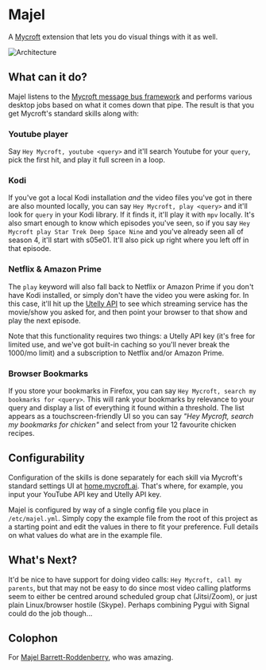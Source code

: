 # Majel

A [Mycroft](https://mycroft.ai/) extension that lets you do visual things with
it as well.

![Architecture](https://gitlab.com/danielquinn/majel/-/raw/develop/architecture.png)


## What can it do?

Majel listens to the [Mycroft message bus framework](https://mycroft-ai.gitbook.io/docs/mycroft-technologies/mycroft-core/message-bus)
and performs various desktop jobs based on what it comes down that pipe.  The
result is that you get Mycroft's standard skills along with:


### Youtube player

Say `Hey Mycroft, youtube <query>` and it'll search Youtube for your `query`,
pick the first hit, and play it full screen in a loop.


### Kodi

If you've got a local Kodi installation *and* the video files you've got in
there are also mounted locally, you can say `Hey Mycroft, play <query>` and
it'll look for `query` in your Kodi library.  If it finds it, it'll play it
with `mpv` locally.  It's also smart enough to know which episodes you've seen,
so if you say `Hey Mycroft play Star Trek Deep Space Nine` and you've already
seen all of season 4, it'll start with s05e01.  It'll also pick up right where
you left off in that episode.


### Netflix & Amazon Prime

The `play` keyword will also fall back to Netflix or Amazon Prime if you don't
have Kodi installed, or simply don't have the video you were asking for.  In
this case, it'll hit up the [Utelly API](https://rapidapi.com/utelly/api/utelly)
to see which streaming service has the movie/show you asked for, and then point
your browser to that show and play the next episode.

Note that this functionality requires two things: a Utelly API key (it's free
for limited use, and we've got built-in caching so you'll never break the
1000/mo limit) and a subscription to Netflix and/or Amazon Prime.


### Browser Bookmarks

If you store your bookmarks in Firefox, you can say
`Hey Mycroft, search my bookmarks for <query>`.  This will rank your bookmarks
by relevance to your query and display a list of everything it found within a
threshold.  The list appears as a touchscreen-friendly UI so you can say *"Hey
Mycroft, search my bookmarks for chicken"* and select from your 12 favourite
chicken recipes.


## Configurability

Configuration of the skills is done separately for each skill via Mycroft's
standard settings UI at [home.mycroft.ai](https://home.mycroft.ai/).  That's
where, for example, you input your YouTube API key and Utelly API key.

Majel is configured by way of a single config file you place in
`/etc/majel.yml`.  Simply copy the example file from the root of this project
as a starting point and edit the values in there to fit your preference.  Full
details on what values do what are in the example file.


## What's Next?

It'd be nice to have support for doing video calls: `Hey Mycroft, call my
parents`, but that may not be easy to do since most video calling platforms
seem to either be centred around scheduled group chat (Jitsi/Zoom), or just
plain Linux/browser hostile (Skype).  Perhaps combining Pygui with Signal could
do the job though...


## Colophon

For [Majel Barrett-Roddenberry](https://en.wikipedia.org/wiki/Majel_Barrett),
who was amazing.
